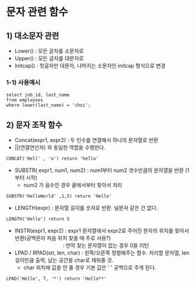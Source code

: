 <h1> 문자 관련 함수 </h1>

<h2> 1) 대소문자 관련 </h2>

- Lower() : 모든 글자를 소문자로
- Upper() : 모든 글자를 대문자로
- Initcap() : 첫글자만 대문자, 나머지는 소문자인 initcap 형식으로 변경 

<h3> 1-1) 사용예시 </h3> 

~~~
select job_id, last_name 
from employees
where lower(last_name) = 'choi'; 
~~~


<h2> 2) 문자 조작 함수 </h2>

- Concat(expr1, expr2) : 두 인수를 연결해서 하나의 문자열로 반환
- ||(연결연산자) 와 동일한 역할을 수행한다. 
~~~
CONCAT('Hell' , 'o') return 'hello'
~~~
- SUBSTR( expr1, num1, num2) : num1부터 num2 갯수만큼의 문자열을 반환 (1부터 시작) 
  - num2 가 음수인 경우 끝에서부터 찾아서 처리
~~~
SUBSTR('HelloWorld' ,1,5) return 'Hello'
~~~
- LENGTH(expr) : 문자열 길이를 숫자로 반환. 널문자 같은 건 없다. 
~~~
LENGTH('Hello') return 5 
~~~
- INSTR(expr1, expr2) :  expr1 문자열에서 expr2로 주어진 문자의 위치를 찾아서 반환(공백문자 처음 위치 찾을 때 주로 사용?) <br>
&nbsp; &nbsp; &nbsp; &nbsp; &nbsp; &nbsp; &nbsp;&nbsp; &nbsp; &nbsp; &nbsp; &nbsp; &nbsp; &nbsp;&nbsp; &nbsp;&nbsp; &nbsp;  : 만약 찾는 문자열이 없는 경우 0을 리턴
- LPAD / RPAD(str, len, char) : 왼쪽/오른쪽 정렬해주는 함수. 처리할 문자열, len 길이만큼 출력, 남는 공간을 char로 채워줄 것. 
  - char 위치에 값을 안 줄 경우 기본 값은 ' ' 공백으로 주게 된다. 
~~~
LPAD('Hello', 7, '*') return 'Hello**' 
~~~
